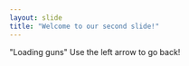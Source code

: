 ```yaml
---
layout: slide
title: "Welcome to our second slide!"
---
```

"Loading guns"
Use the left arrow to go back!
